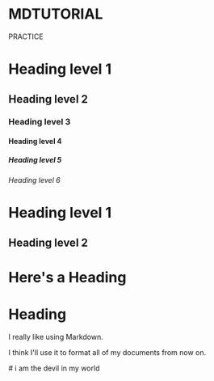 # MDTUTORIAL
PRACTICE
# Heading level 1
## Heading level 2
### Heading level 3
#### Heading level 4
##### Heading level 5
###### Heading level 6
Heading level 1
===============
Heading level 2
---------------
# Here's a Heading
# Heading
<p>I really like using Markdown.</p>
<p>I think I'll use it to format all of my documents from now on.</p>
# i am the devil in my world
